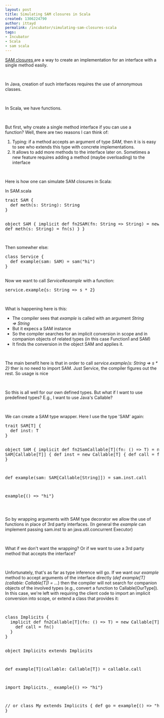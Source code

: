 ```yaml
---
layout: post
title: Simulating SAM closures in Scala
created: 1306224790
author: ittayd
permalink: /incubator/simulating-sam-closures-scala
tags:
- Incubator
- Scala
- sam scala
---
```

<p><a href="https://docs.google.com/View?docid=k73_1ggr36h">SAM&nbsp;closures </a>are a way to create an implementation for an interface with a single method easily. </p>
<p>&nbsp;</p>
<p>In Java, creation of such interfaces requires the use of annonymous classes.</p>
<p>&nbsp;</p>
<p>In Scala, we have functions.</p>
<p>&nbsp;</p>
<p>But first, why create a single method interface if you can use a function?&nbsp;Well, there are two reasons I&nbsp;can think of:</p>
<ol>
    <li>Typing: if a method accepts an argument of type <em>SAM</em>, then it is is easy to see who extends this type with concrete implementations.</li>
    <li>It allows to add more methods to the interface later on. Sometimes a new feature requires adding a method (maybe overloading)&nbsp;to the interface</li>
</ol>
<p>&nbsp;</p>
<p>Here is how one can simulate SAM&nbsp;closures in Scala:</p>
<p>In SAM.scala</p>
<pre title="code" class="brush: scala;">
trait SAM {
  def meth(s: String): String
}

object SAM {
  implicit def fn2SAM(fn: String =&gt; String) = new SAM {
    def meth(s: String) = fn(s)
  }
}


</pre>
<p>Then somewher else:</p>
<pre title="code" class="brush: scala;">
class Service {
  def example(sam: SAM) = sam(&quot;hi&quot;)
}

</pre>
<p>Now we want to call <em>Service#example</em> with a function:</p>
<pre title="code" class="brush: scala;">
service.example{s: String =&gt; s * 2}</pre>
<p>&nbsp;</p>
<p>What is happening here is this:</p>
<ul>
    <li>The compiler sees that <em>example </em>is called with an argument <em>String =&gt;&nbsp;String</em></li>
    <li>But it expecs a SAM&nbsp;instance</li>
    <li>So the compiler searches for an implicit conversion in scope and in companion objects of related types (in this case Function1 and SAM)</li>
    <li>It finds the conversion in the object SAM&nbsp;and applies it.</li>
</ul>
<p>&nbsp;</p>
<p>The main benefit here is that in order to call <em>service.example{s: String =&gt; s * 2}</em> ther is no need to import SAM. Just Service, the compiler figures out the rest. So usage is nice</p>
<p>&nbsp;</p>
<p>So this is all well for our own defined types. But what if I&nbsp;want to use predefined types?&nbsp;E.g., I&nbsp;want to use Java's Callable?</p>
<p>&nbsp;</p>
<p>We can create a SAM&nbsp;type wrapper. Here I&nbsp;use the type 'SAM' again:</p>
<pre title="code" class="brush: scala;">
trait SAM[T] {
  def inst: T
}

object SAM {
  implicit def fn2SamCallable[T](fn: () =&gt; T) = new SAM[Callable[T]] {
    def inst = new Callable[T] {
      def call = fn()
    }
  }
} 

def example(sam: SAM[Callable[String]]) = sam.inst.call

example{() =&gt; &quot;hi&quot;}</pre>
<p>&nbsp;</p>
<p>So by wrapping arguments with SAM type decorator we allow the use of functions in place of 3rd party interfaces. (In general the <em>example</em> can implement passing sam.inst to an java.util.concurrent Executor)</p>
<p>&nbsp;</p>
<p>What if we don't want the wrapping?&nbsp;Or if we want to use a 3rd party method that accepts the interface?</p>
<p>&nbsp;</p>
<p>Unfortunately, that's as far as type inference will go. If we want our <em>example </em>method to accept arguments of the interface directly (<em>def example[T](callable:&nbsp;Callable[T]) = ...</em>) then the compiler will not search for companion objects of the involved types (e.g., convert a function to Callable[OurType]). In this case, we're left with requiring the client code to import an implicit conversion into scope, or extend a class that provides it:</p>
<p>&nbsp;</p>
<pre title="code" class="brush: scala;">
class Implicits {
  implicit def fn2Callable[T](fn: () =&gt; T) = new Callable[T] {
    def call = fn()
  }
}

object Implicits extends Implicits

def example[T](callable: Callable[T]) = callable.call

import Implicits._
example{() =&gt; &quot;hi&quot;}

// or
class My extends Implicits {
  def go = example{() =&gt; &quot;hi&quot;}
}

</pre>
<p>&nbsp;</p>
